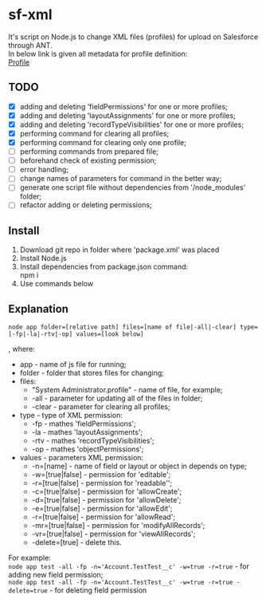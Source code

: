 # sf-xml

It's script on Node.js to change XML files (profiles) for upload on Salesforce through ANT.  
In below link is given all metadata for profile definition:  
[Profile](https://developer.salesforce.com/docs/atlas.en-us.api_meta.meta/api_meta/meta_profile.htm)

## TODO
- [x] adding and deleting 'fieldPermissions' for one or more profiles;
- [x] adding and deleting 'layoutAssignments' for one or more profiles;
- [x] adding and deleting 'recordTypeVisibilities' for one or more profiles;
- [x] performing command for clearing all profiles;
- [x] performing command for clearing only one profile;
- [ ] performing commands from prepared file;
- [ ] beforehand check of existing permission;
- [ ] error handling;
- [ ] change names of parameters for command in the better way;
- [ ] generate one script file without dependencies from '/node_modules' folder;
- [ ] refactor adding or deleting permissions;

## Install

1. Download git repo in folder where 'package.xml' was placed
2. Install Node.js
3. Install dependencies from package.json command:  
npm i
5. Use commands below

## Explanation

`node app folder=[relative path] files=[name of file|-all|-clear] type=[-fp|-la|-rtv|-op] values=[look below]`

, where:
* app - name of js file for running;
* folder - folder that stores files for changing;
* files:<br/>
    * "System Administrator.profile" - name of file, for example;
    * -all - parameter for updating all of the files in folder;
    * -clear - parameter for clearing all profiles;
* type - type of XML permission:
    * -fp - mathes 'fieldPermissions';
    * -la - mathes 'layoutAssignments';
    * -rtv - mathes 'recordTypeVisibilities';
    * -op - mathes 'objectPermissions';
* values - parameters XML permission:
    * -n=[name] - name of field or layout or object in depends on type;
    * -w=[true|false] - permission for 'editable';
    * -r=[true|false] - permission for 'readable'';
    * -c=[true|false] - permission for 'allowCreate';
    * -d=[true|false] - permission for 'allowDelete';
    * -e=[true|false] - permission for 'allowEdit';
    * -r=[true|false] - permission for 'allowRead';
    * -mr=[true|false] - permission for 'modifyAllRecords';
    * -vr=[true|false] - permission for 'viewAllRecords';
    * -delete=[true] - delete this.
    
For example:  
`node app test -all -fp -n='Account.TestTest__c' -w=true -r=true` - for adding new field permission;  
`node app test -all -fp -n='Account.TestTest__c' -w=true -r=true -delete=true` - for deleting field permission
